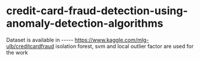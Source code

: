 # credit-card-fraud-detection-using-anomaly-detection-algorithms
Dataset is available in ----- https://www.kaggle.com/mlg-ulb/creditcardfraud
isolation forest, svm and local outlier factor are used for the work

